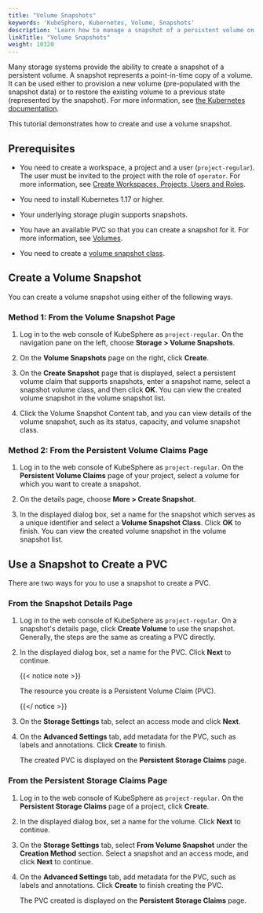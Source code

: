 ```yaml
---
title: "Volume Snapshots"
keywords: 'KubeSphere, Kubernetes, Volume, Snapshots'
description: 'Learn how to manage a snapshot of a persistent volume on KubeSphere.'
linkTitle: "Volume Snapshots"
weight: 10320
---
```


Many storage systems provide the ability to create a snapshot of a persistent volume. A snapshot represents a point-in-time copy of a volume. It can be used either to provision a new volume (pre-populated with the snapshot data) or to restore the existing volume to a previous state (represented by the snapshot). For more information, see [the Kubernetes documentation](https://kubernetes.io/docs/concepts/storage/volume-snapshots/).

This tutorial demonstrates how to create and use a volume snapshot.

## Prerequisites

- You need to create a workspace, a project and a user (`project-regular`). The user must be invited to the project with the role of `operator`. For more information, see [Create Workspaces, Projects, Users and Roles](../../../quick-start/create-workspace-and-project/).

- You need to install Kubernetes 1.17 or higher.

- Your underlying storage plugin supports snapshots.

- You have an available PVC so that you can create a snapshot for it. For more information, see [Volumes](../volumes/).

- You need to create a [volume snapshot class](../../../cluster-administration/snapshotclass/).

## Create a Volume Snapshot

You can create a volume snapshot using either of the following ways.

### Method 1: From the Volume Snapshot Page

1. Log in to the web console of KubeSphere as `project-regular`. On the navigation pane on the left, choose **Storage > Volume Snapshots**.

2. On the **Volume Snapshots** page on the right, click **Create**.

3. On the **Create Snapshot** page that is displayed, select a persistent volume claim that supports snapshots, enter a snapshot name, select a snapshot volume class, and then click **OK**. You can view the created volume snapshot in the volume snapshot list.

4. Click the Volume Snapshot Content tab, and you can view details of the volume snapshot, such as its status, capacity, and volume snapshot class.
### Method 2: From the Persistent Volume Claims Page

1. Log in to the web console of KubeSphere as `project-regular`. On the **Persistent Volume Claims** page of your project, select a volume for which you want to create a snapshot.

2. On the details page, choose **More > Create Snapshot**.

3. In the displayed dialog box, set a name for the snapshot which serves as a unique identifier and select a **Volume Snapshot Class**. Click **OK** to finish. You can view the created volume snapshot in the volume snapshot list.

## Use a Snapshot to Create a PVC

There are two ways for you to use a snapshot to create a PVC.

### From the Snapshot Details Page

1. Log in to the web console of KubeSphere as `project-regular`. On a snapshot's details page, click **Create Volume** to use the snapshot. Generally, the steps are the same as creating a PVC directly.

2. In the displayed dialog box, set a name for the PVC. Click **Next** to continue.

   {{< notice note >}}

   The resource you create is a Persistent Volume Claim (PVC).

   {{</ notice >}} 

3. On the **Storage Settings** tab, select an access mode and click **Next**.

4. On the **Advanced Settings** tab, add metadata for the PVC, such as labels and annotations. Click **Create** to finish.

   The created PVC is displayed on the **Persistent Storage Claims** page.

### From the Persistent Storage Claims Page

1. Log in to the web console of KubeSphere as `project-regular`. On the **Persistent Storage Claims** page of a project, click **Create**.

2. In the displayed dialog box, set a name for the volume. Click **Next** to continue.

3. On the **Storage Settings** tab, select **From Volume Snapshot** under the **Creation Method** section. Select a snapshot and an access mode, and click **Next** to continue.

4. On the **Advanced Settings** tab, add metadata for the PVC, such as labels and annotations. Click **Create** to finish creating the PVC.

   The PVC created is displayed on the **Persistent Storage Claims** page.